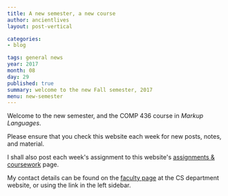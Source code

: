 ```yaml
---
title: A new semester, a new course
author: ancientlives
layout: post-vertical

categories:
- blog

tags: general news
year: 2017
month: 08
day: 29
published: true
summary: welcome to the new Fall semester, 2017
menu: new-semester
---
```


Welcome to the new semester, and the COMP 436 course in *Markup Languages*.

Please ensure that you check this website each week for new posts, notes, and material.

I shall also post each week's assignment to this website's [assignments & coursework](/assignments) page.

My contact details can be found on the [faculty page](http://www.luc.edu/cs/people/ftfaculty/haywardnicholas.shtml) at the CS department website, or using the link in the left sidebar.
